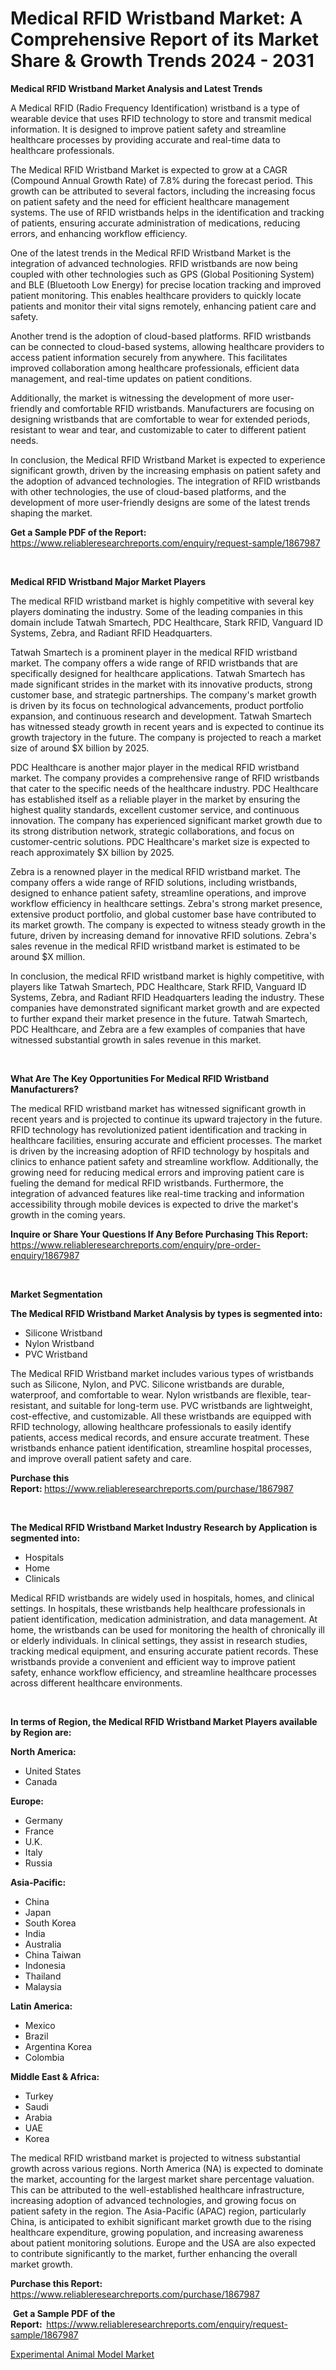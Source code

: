 <p><h1>Medical RFID Wristband Market: A Comprehensive Report of its Market Share & Growth Trends 2024 - 2031</h1></p><p><strong>Medical RFID Wristband Market Analysis and Latest Trends</strong></p>
<p><p>A Medical RFID (Radio Frequency Identification) wristband is a type of wearable device that uses RFID technology to store and transmit medical information. It is designed to improve patient safety and streamline healthcare processes by providing accurate and real-time data to healthcare professionals.</p><p>The Medical RFID Wristband Market is expected to grow at a CAGR (Compound Annual Growth Rate) of 7.8% during the forecast period. This growth can be attributed to several factors, including the increasing focus on patient safety and the need for efficient healthcare management systems. The use of RFID wristbands helps in the identification and tracking of patients, ensuring accurate administration of medications, reducing errors, and enhancing workflow efficiency.</p><p>One of the latest trends in the Medical RFID Wristband Market is the integration of advanced technologies. RFID wristbands are now being coupled with other technologies such as GPS (Global Positioning System) and BLE (Bluetooth Low Energy) for precise location tracking and improved patient monitoring. This enables healthcare providers to quickly locate patients and monitor their vital signs remotely, enhancing patient care and safety.</p><p>Another trend is the adoption of cloud-based platforms. RFID wristbands can be connected to cloud-based systems, allowing healthcare providers to access patient information securely from anywhere. This facilitates improved collaboration among healthcare professionals, efficient data management, and real-time updates on patient conditions.</p><p>Additionally, the market is witnessing the development of more user-friendly and comfortable RFID wristbands. Manufacturers are focusing on designing wristbands that are comfortable to wear for extended periods, resistant to wear and tear, and customizable to cater to different patient needs.</p><p>In conclusion, the Medical RFID Wristband Market is expected to experience significant growth, driven by the increasing emphasis on patient safety and the adoption of advanced technologies. The integration of RFID wristbands with other technologies, the use of cloud-based platforms, and the development of more user-friendly designs are some of the latest trends shaping the market.</p></p>
<p><strong>Get a Sample PDF of the Report:&nbsp;</strong> <a href="https://www.reliableresearchreports.com/enquiry/request-sample/1867987">https://www.reliableresearchreports.com/enquiry/request-sample/1867987</a></p>
<p>&nbsp;</p>
<p><strong>Medical RFID Wristband Major Market Players</strong></p>
<p><p>The medical RFID wristband market is highly competitive with several key players dominating the industry. Some of the leading companies in this domain include Tatwah Smartech, PDC Healthcare, Stark RFID, Vanguard ID Systems, Zebra, and Radiant RFID Headquarters.</p><p>Tatwah Smartech is a prominent player in the medical RFID wristband market. The company offers a wide range of RFID wristbands that are specifically designed for healthcare applications. Tatwah Smartech has made significant strides in the market with its innovative products, strong customer base, and strategic partnerships. The company's market growth is driven by its focus on technological advancements, product portfolio expansion, and continuous research and development. Tatwah Smartech has witnessed steady growth in recent years and is expected to continue its growth trajectory in the future. The company is projected to reach a market size of around $X billion by 2025.</p><p>PDC Healthcare is another major player in the medical RFID wristband market. The company provides a comprehensive range of RFID wristbands that cater to the specific needs of the healthcare industry. PDC Healthcare has established itself as a reliable player in the market by ensuring the highest quality standards, excellent customer service, and continuous innovation. The company has experienced significant market growth due to its strong distribution network, strategic collaborations, and focus on customer-centric solutions. PDC Healthcare's market size is expected to reach approximately $X billion by 2025.</p><p>Zebra is a renowned player in the medical RFID wristband market. The company offers a wide range of RFID solutions, including wristbands, designed to enhance patient safety, streamline operations, and improve workflow efficiency in healthcare settings. Zebra's strong market presence, extensive product portfolio, and global customer base have contributed to its market growth. The company is expected to witness steady growth in the future, driven by increasing demand for innovative RFID solutions. Zebra's sales revenue in the medical RFID wristband market is estimated to be around $X million.</p><p>In conclusion, the medical RFID wristband market is highly competitive, with players like Tatwah Smartech, PDC Healthcare, Stark RFID, Vanguard ID Systems, Zebra, and Radiant RFID Headquarters leading the industry. These companies have demonstrated significant market growth and are expected to further expand their market presence in the future. Tatwah Smartech, PDC Healthcare, and Zebra are a few examples of companies that have witnessed substantial growth in sales revenue in this market.</p></p>
<p>&nbsp;</p>
<p><strong>What Are The Key Opportunities For Medical RFID Wristband Manufacturers?</strong></p>
<p><p>The medical RFID wristband market has witnessed significant growth in recent years and is projected to continue its upward trajectory in the future. RFID technology has revolutionized patient identification and tracking in healthcare facilities, ensuring accurate and efficient processes. The market is driven by the increasing adoption of RFID technology by hospitals and clinics to enhance patient safety and streamline workflow. Additionally, the growing need for reducing medical errors and improving patient care is fueling the demand for medical RFID wristbands. Furthermore, the integration of advanced features like real-time tracking and information accessibility through mobile devices is expected to drive the market's growth in the coming years.</p></p>
<p><strong>Inquire or Share Your Questions If Any Before Purchasing This Report:</strong> <a href="https://www.reliableresearchreports.com/enquiry/pre-order-enquiry/1867987">https://www.reliableresearchreports.com/enquiry/pre-order-enquiry/1867987</a></p>
<p>&nbsp;</p>
<p><strong>Market Segmentation</strong></p>
<p><strong>The Medical RFID Wristband Market Analysis by types is segmented into:</strong></p>
<p><ul><li>Silicone Wristband</li><li>Nylon Wristband</li><li>PVC Wristband</li></ul></p>
<p><p>The Medical RFID Wristband market includes various types of wristbands such as Silicone, Nylon, and PVC. Silicone wristbands are durable, waterproof, and comfortable to wear. Nylon wristbands are flexible, tear-resistant, and suitable for long-term use. PVC wristbands are lightweight, cost-effective, and customizable. All these wristbands are equipped with RFID technology, allowing healthcare professionals to easily identify patients, access medical records, and ensure accurate treatment. These wristbands enhance patient identification, streamline hospital processes, and improve overall patient safety and care.</p></p>
<p><strong>Purchase this Report:&nbsp;</strong><a href="https://www.reliableresearchreports.com/purchase/1867987">https://www.reliableresearchreports.com/purchase/1867987</a></p>
<p>&nbsp;</p>
<p><strong>The Medical RFID Wristband Market Industry Research by Application is segmented into:</strong></p>
<p><ul><li>Hospitals</li><li>Home</li><li>Clinicals</li></ul></p>
<p><p>Medical RFID wristbands are widely used in hospitals, homes, and clinical settings. In hospitals, these wristbands help healthcare professionals in patient identification, medication administration, and data management. At home, the wristbands can be used for monitoring the health of chronically ill or elderly individuals. In clinical settings, they assist in research studies, tracking medical equipment, and ensuring accurate patient records. These wristbands provide a convenient and efficient way to improve patient safety, enhance workflow efficiency, and streamline healthcare processes across different healthcare environments.</p></p>
<p>&nbsp;</p>
<p><strong>In terms of Region, the Medical RFID Wristband Market Players available by Region are:</strong></p>
<p>
    <p> <strong> North America: </strong>
        <ul>
            <li>United States</li>
            <li>Canada</li>
        </ul>
        </p> 
    <p> <strong> Europe: </strong>
        <ul>
            <li>Germany</li>
            <li>France</li>
            <li>U.K.</li>
            <li>Italy</li>
            <li>Russia</li>
        </ul>
        </p> 
    <p> <strong> Asia-Pacific: </strong>
        <ul>
            <li>China</li>
            <li>Japan</li>
            <li>South Korea</li>
            <li>India</li>
            <li>Australia</li>
            <li>China Taiwan</li>
            <li>Indonesia</li>
            <li>Thailand</li>
            <li>Malaysia</li>
        </ul>
        </p> 
    <p> <strong> Latin America: </strong>
        <ul>
            <li>Mexico</li>
            <li>Brazil</li>
            <li>Argentina Korea</li>
            <li>Colombia</li>
        </ul>
        </p> 
    <p> <strong> Middle East & Africa: </strong>
        <ul>
            <li>Turkey</li>
            <li>Saudi</li>
            <li>Arabia</li>
            <li>UAE</li>
            <li>Korea</li>
        </ul>
    </p>
    </p>
<p><p>The medical RFID wristband market is projected to witness substantial growth across various regions. North America (NA) is expected to dominate the market, accounting for the largest market share percentage valuation. This can be attributed to the well-established healthcare infrastructure, increasing adoption of advanced technologies, and growing focus on patient safety in the region. The Asia-Pacific (APAC) region, particularly China, is anticipated to exhibit significant market growth due to the rising healthcare expenditure, growing population, and increasing awareness about patient monitoring solutions. Europe and the USA are also expected to contribute significantly to the market, further enhancing the overall market growth.</p></p>
<p><strong>Purchase this Report: </strong><a href="https://www.reliableresearchreports.com/purchase/1867987">https://www.reliableresearchreports.com/purchase/1867987</a></p>
<p>&nbsp;<strong>Get a Sample PDF of the Report:&nbsp;&nbsp;</strong><a href="https://www.reliableresearchreports.com/enquiry/request-sample/1867987">https://www.reliableresearchreports.com/enquiry/request-sample/1867987</a></p>
<p><strong></strong></p>
<p><p><a href="https://github.com/WillieWoodard/Market-Research-Report-List-3/blob/main/experimental-animal-model-market.md">Experimental Animal Model Market</a></p></p>